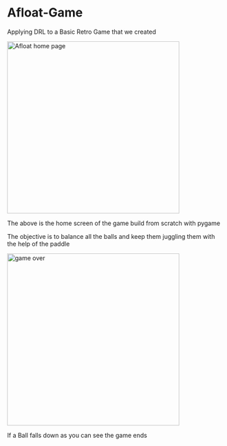 # Afloat-Game
Applying DRL to a Basic Retro Game that we created 

<img width="400" alt="Afloat home page" src="https://user-images.githubusercontent.com/73593914/174805822-543b8f9c-0050-4f4e-9448-d2f05c498864.png">

The above is the home screen  of the game build from scratch with pygame 

The objective is to balance all the balls and keep them juggling them with the help of the paddle 

<img width="400" alt="game over" src="https://user-images.githubusercontent.com/73593914/174805922-146218b2-e253-443a-9e5d-3e5b67ab5937.png">

If a Ball falls down as you can see the game ends

